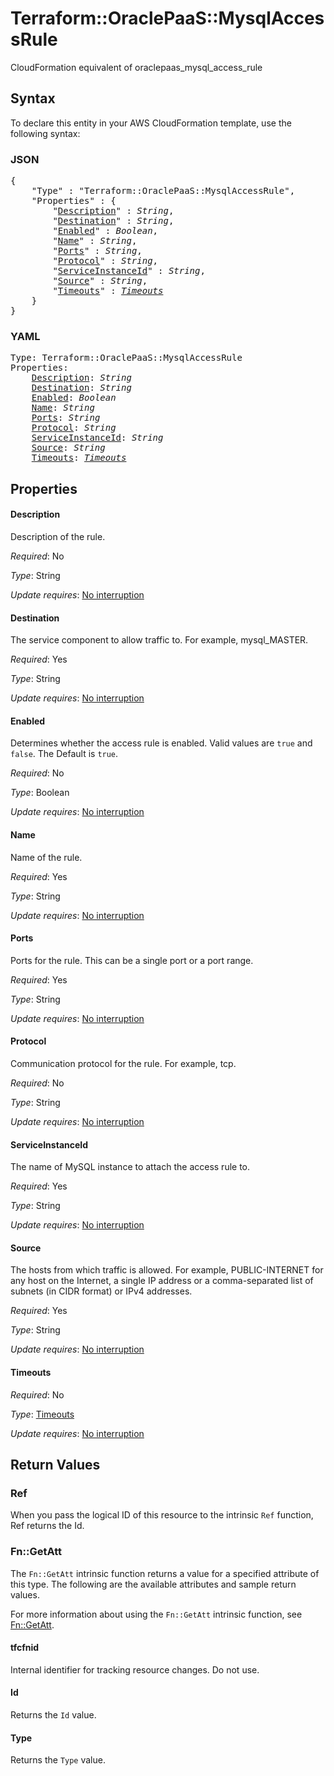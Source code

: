 # Terraform::OraclePaaS::MysqlAccessRule

CloudFormation equivalent of oraclepaas_mysql_access_rule

## Syntax

To declare this entity in your AWS CloudFormation template, use the following syntax:

### JSON

<pre>
{
    "Type" : "Terraform::OraclePaaS::MysqlAccessRule",
    "Properties" : {
        "<a href="#description" title="Description">Description</a>" : <i>String</i>,
        "<a href="#destination" title="Destination">Destination</a>" : <i>String</i>,
        "<a href="#enabled" title="Enabled">Enabled</a>" : <i>Boolean</i>,
        "<a href="#name" title="Name">Name</a>" : <i>String</i>,
        "<a href="#ports" title="Ports">Ports</a>" : <i>String</i>,
        "<a href="#protocol" title="Protocol">Protocol</a>" : <i>String</i>,
        "<a href="#serviceinstanceid" title="ServiceInstanceId">ServiceInstanceId</a>" : <i>String</i>,
        "<a href="#source" title="Source">Source</a>" : <i>String</i>,
        "<a href="#timeouts" title="Timeouts">Timeouts</a>" : <i><a href="timeouts.md">Timeouts</a></i>
    }
}
</pre>

### YAML

<pre>
Type: Terraform::OraclePaaS::MysqlAccessRule
Properties:
    <a href="#description" title="Description">Description</a>: <i>String</i>
    <a href="#destination" title="Destination">Destination</a>: <i>String</i>
    <a href="#enabled" title="Enabled">Enabled</a>: <i>Boolean</i>
    <a href="#name" title="Name">Name</a>: <i>String</i>
    <a href="#ports" title="Ports">Ports</a>: <i>String</i>
    <a href="#protocol" title="Protocol">Protocol</a>: <i>String</i>
    <a href="#serviceinstanceid" title="ServiceInstanceId">ServiceInstanceId</a>: <i>String</i>
    <a href="#source" title="Source">Source</a>: <i>String</i>
    <a href="#timeouts" title="Timeouts">Timeouts</a>: <i><a href="timeouts.md">Timeouts</a></i>
</pre>

## Properties

#### Description

Description of the rule.

_Required_: No

_Type_: String

_Update requires_: [No interruption](https://docs.aws.amazon.com/AWSCloudFormation/latest/UserGuide/using-cfn-updating-stacks-update-behaviors.html#update-no-interrupt)

#### Destination

The service component to allow traffic to. For example, mysql_MASTER.

_Required_: Yes

_Type_: String

_Update requires_: [No interruption](https://docs.aws.amazon.com/AWSCloudFormation/latest/UserGuide/using-cfn-updating-stacks-update-behaviors.html#update-no-interrupt)

#### Enabled

Determines whether the access rule is enabled. Valid values are `true` and `false`. The Default is `true`.

_Required_: No

_Type_: Boolean

_Update requires_: [No interruption](https://docs.aws.amazon.com/AWSCloudFormation/latest/UserGuide/using-cfn-updating-stacks-update-behaviors.html#update-no-interrupt)

#### Name

Name of the rule.

_Required_: Yes

_Type_: String

_Update requires_: [No interruption](https://docs.aws.amazon.com/AWSCloudFormation/latest/UserGuide/using-cfn-updating-stacks-update-behaviors.html#update-no-interrupt)

#### Ports

Ports for the rule. This can be a single port or a port range.

_Required_: Yes

_Type_: String

_Update requires_: [No interruption](https://docs.aws.amazon.com/AWSCloudFormation/latest/UserGuide/using-cfn-updating-stacks-update-behaviors.html#update-no-interrupt)

#### Protocol

Communication protocol for the rule. For example, tcp.

_Required_: No

_Type_: String

_Update requires_: [No interruption](https://docs.aws.amazon.com/AWSCloudFormation/latest/UserGuide/using-cfn-updating-stacks-update-behaviors.html#update-no-interrupt)

#### ServiceInstanceId

The name of MySQL instance to attach the access rule to.

_Required_: Yes

_Type_: String

_Update requires_: [No interruption](https://docs.aws.amazon.com/AWSCloudFormation/latest/UserGuide/using-cfn-updating-stacks-update-behaviors.html#update-no-interrupt)

#### Source

The hosts from which traffic is allowed. For example, PUBLIC-INTERNET for any host on the Internet, a single IP address or a comma-separated list of subnets (in CIDR format) or IPv4 addresses.

_Required_: Yes

_Type_: String

_Update requires_: [No interruption](https://docs.aws.amazon.com/AWSCloudFormation/latest/UserGuide/using-cfn-updating-stacks-update-behaviors.html#update-no-interrupt)

#### Timeouts

_Required_: No

_Type_: <a href="timeouts.md">Timeouts</a>

_Update requires_: [No interruption](https://docs.aws.amazon.com/AWSCloudFormation/latest/UserGuide/using-cfn-updating-stacks-update-behaviors.html#update-no-interrupt)

## Return Values

### Ref

When you pass the logical ID of this resource to the intrinsic `Ref` function, Ref returns the Id.

### Fn::GetAtt

The `Fn::GetAtt` intrinsic function returns a value for a specified attribute of this type. The following are the available attributes and sample return values.

For more information about using the `Fn::GetAtt` intrinsic function, see [Fn::GetAtt](https://docs.aws.amazon.com/AWSCloudFormation/latest/UserGuide/intrinsic-function-reference-getatt.html).

#### tfcfnid

Internal identifier for tracking resource changes. Do not use.

#### Id

Returns the <code>Id</code> value.

#### Type

Returns the <code>Type</code> value.

